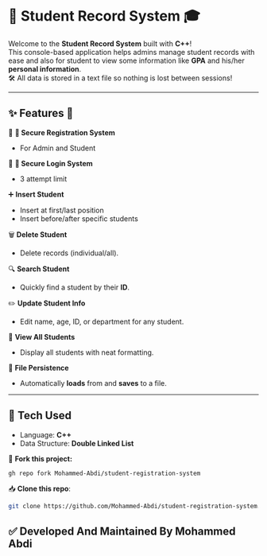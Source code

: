 # 🚀 Student Record System 🎓

Welcome to the **Student Record System** built with **C++**!  
This console-based application helps admins manage student records with ease and also for student to view some information like **GPA** and his/her **personal information**.  
🛠️ All data is stored in a text file so nothing is lost between sessions!

---

## ✨ Features 🌟

🔐 **🔐 Secure Registration System**

- For Admin and Student

🔐 **🔐 Secure Login System**

- 3 attempt limit

➕ **Insert Student**

- Insert at first/last position
- Insert before/after specific students

🗑️ **Delete Student**

- Delete records (individual/all).

🔍 **Search Student**

- Quickly find a student by their **ID**.

✏️ **Update Student Info**

- Edit name, age, ID, or department for any student.

📄 **View All Students**

- Display all students with neat formatting.

💾 **File Persistence**

- Automatically **loads** from and **saves** to a file.

---

## 🧠 Tech Used

- Language: **C++**
- Data Structure: **Double Linked List**

🔁 **Fork this project:**

```bash
gh repo fork Mohammed-Abdi/student-registration-system
```

📥 **Clone this repo**:

```bash
git clone https://github.com/Mohammed-Abdi/student-registration-system.git
```

## ✅ Developed And Maintained By **Mohammed Abdi**
